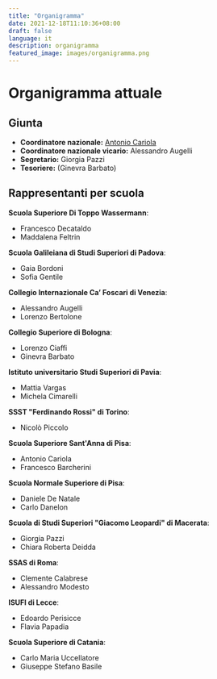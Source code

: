 ```yaml
---
title: "Organigramma"
date: 2021-12-18T11:10:36+08:00
draft: false
language: it
description: organigramma
featured_image: images/organigramma.png
---
```


# Organigramma attuale

## Giunta

- **Coordinatore nazionale:** [Antonio Cariola](mailto:antonio.cariola@riasissu.it)
- **Coordinatore nazionale vicario:** Alessandro Augelli
- **Segretario:** Giorgia Pazzi
- **Tesoriere:** (Ginevra Barbato)

## Rappresentanti per scuola

**Scuola Superiore Di Toppo Wassermann**:

- Francesco Decataldo
- Maddalena Feltrin

**Scuola Galileiana di Studi Superiori di Padova**:

- Gaia Bordoni
- Sofia Gentile

**Collegio Internazionale Ca’ Foscari di Venezia**: 
- Alessandro Augelli 
- Lorenzo Bertolone

**Collegio Superiore di Bologna**:
- Lorenzo Ciaffi
- Ginevra Barbato

**Istituto universitario Studi Superiori di Pavia**:
- Mattia Vargas
- Michela Cimarelli

**SSST "Ferdinando Rossi" di Torino**:
- Nicolò Piccolo

**Scuola Superiore Sant'Anna di Pisa**:
- Antonio Cariola
- Francesco Barcherini

**Scuola Normale Superiore di Pisa**:
- Daniele De Natale
- Carlo Danelon

**Scuola di Studi Superiori "Giacomo Leopardi" di Macerata**: 
- Giorgia Pazzi
- Chiara Roberta Deidda

**SSAS di Roma**:
- Clemente Calabrese
- Alessandro Modesto

**ISUFI di Lecce**:
- Edoardo Perisicce
- Flavia Papadia

**Scuola Superiore di Catania**: 
- Carlo Maria Uccellatore
- Giuseppe Stefano Basile
